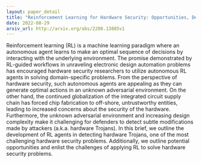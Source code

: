```yaml
---
layout: paper_detail
title: "Reinforcement Learning for Hardware Security: Opportunities, Developments, and Challenges"
date: 2022-08-29
arxiv_url: http://arxiv.org/abs/2208.13885v1
---
```


Reinforcement learning (RL) is a machine learning paradigm where an autonomous agent learns to make an optimal sequence of decisions by interacting with the underlying environment. The promise demonstrated by RL-guided workflows in unraveling electronic design automation problems has encouraged hardware security researchers to utilize autonomous RL agents in solving domain-specific problems. From the perspective of hardware security, such autonomous agents are appealing as they can generate optimal actions in an unknown adversarial environment. On the other hand, the continued globalization of the integrated circuit supply chain has forced chip fabrication to off-shore, untrustworthy entities, leading to increased concerns about the security of the hardware. Furthermore, the unknown adversarial environment and increasing design complexity make it challenging for defenders to detect subtle modifications made by attackers (a.k.a. hardware Trojans). In this brief, we outline the development of RL agents in detecting hardware Trojans, one of the most challenging hardware security problems. Additionally, we outline potential opportunities and enlist the challenges of applying RL to solve hardware security problems.
